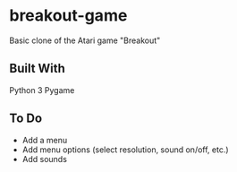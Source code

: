 # breakout-game
Basic clone of the Atari game "Breakout"

## Built With
Python 3
Pygame

## To Do
- Add a menu
- Add menu options (select resolution, sound on/off, etc.)
- Add sounds
